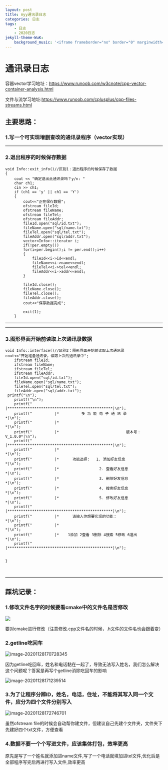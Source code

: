 ```yaml
---
layout: post
title: myy通讯录日志
categories: 日志
tags: 
    - 日志 
    - 2020日志
jekyll-theme-WuK:
    background_music: '<iframe frameborder="no" border="0" marginwidth="0" marginheight="0" width=100% height=86 src="//music.163.com/outchain/player?type=2&id=775446&auto=1&height=66"></iframe>'
---
```


# 通讯录日志

容器vector学习地址：https://www.runoob.com/w3cnote/cpp-vector-container-analysis.html

文件与流学习地址:https://www.runoob.com/cplusplus/cpp-files-streams.html

## 主要思路：

### 1.写一个可实现增删查改的通讯录程序（vector实现）

---

### 2.退出程序的时候保存数据

```
void Info::exit_info()//区别1：退出程序的时候保存了数据
{
    cout << "确定退出此通讯录吗？y/n: " 
    char ch1;
    cin >> ch1;
    if (ch1 == 'y' || ch1 == 'Y')
    {
        cout<<"正在保存数据";
        ofstream fileId;
        ofstream fileName;
        ofstream fileTel;
        ofstream fileAddr;
        fileId.open("sql/id.txt");
        fileName.open("sql/name.txt");
        fileTel.open("sql/tel.txt");
        fileAddr.open("sql/addr.txt");
        vector<Info>::iterator i;
        if(!per.empty())
        for(i=per.begin();i != per.end();i++)
        {
            fileId<<i->id<<endl;
            fileName<<i->name<<endl;
            fileTel<<i->tel<<endl;
            fileAddr<<i->addr<<endl;
        }

        fileId.close();
        fileName.close();
        fileTel.close();
        fileAddr.close();
        cout<<"保存数据完成";

        exit(1);
    }
```

---

---

###   3.图形界面开始前读取上次通讯录数据

```
void Info::interface()//区别2：图形界面开始前读取上次通讯录
cout<<"开始准备通讯录，读取上次的通讯录中";
    ifstream fileId;
    ifstream fileName;
    ifstream fileTel;
    ifstream fileAddr;
    fileId.open("sql/id.txt");
    fileName.open("sql/name.txt");
    fileTel.open("sql/tel.txt");
    fileAddr.open("sql/addr.txt");
 printf("\n");
    printf("\n");
    printf("          |***********************************************|\n");
    printf("          |*          多 功 能 电 子 通 讯 录            *|\n");
    printf("          |*                                             *|\n");
    printf("          |*                              版本号：V_1.0.0*|\n");
    printf("          |***********************************************|\n");
    printf("          |*                                             *|\n");
    printf("          |*      功能选择:   1. 添加好友信息            *|\n");
    printf("          |*                  2. 查看好友信息            *|\n");
    printf("          |*                  3. 删除好友信息            *|\n");
    printf("          |*                  4. 搜索好友信息            *|\n");
    printf("          |*                  5. 修改好友信息            *|\n");
    printf("          |***********************************************|\n");
    printf("          |*      请输入你想要实现的功能：               *|\n");
    printf("          |*                                             *|\n");
    printf("          |*    1添加 2查看 3删除 4搜索 5修改 6退出      *|\n");
    printf("          |***********************************************|\n");


}
```

​    

---

## 踩坑记录：

### 1.修改文件名字的时候要看cmake中的文件名是否修改



![](https://raw.githubusercontent.com/xutongxin1/xutongxin1.github.io/master/asset/日志/image-20201128121722310.png)

要对cmake进行修改（注意修改.cpp文件名的时候，.h文件的文件名也会跟着变）

### 2.getline吃回车

![image-20201128170728345](https://raw.githubusercontent.com/xutongxin1/xutongxin1.github.io/master/asset/日志/image-20201128170728345.png)

因为getline吃回车，姓名和电话黏在一起了，导致无法写入姓名，我们怎么解决这个问题呢？答案是再写个getline消除吃回车的影响

![image-20201128171239514](https://raw.githubusercontent.com/xutongxin1/xutongxin1.github.io/master/asset/日志/image-20201128171239514.png)



### 3.为了让程序分辨ID，姓名，电话，住址，不能将其写入同一个文件，应分为四个文件分别写入

![image-20201128172746701](https://raw.githubusercontent.com/xutongxin1/xutongxin1.github.io/master/asset/日志/image-20201128172746701.png)

虽然ofstream file的时候会自动帮你建文件，但建议自己先建个文件夹，文件夹下先建好四个txt文件，方便查看



### 4.数据不要一个个写进文件，应该集体打包，效率更高

原先是写了一个姓名就添加进name文件,写了一个电话就填加进tel文件,优化后是全部程序写完后再进行写入文件,效率更高